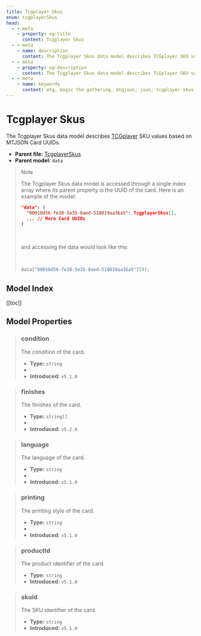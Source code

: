```yaml
---
title: Tcgplayer Skus
enum: tcgplayerSkus
head:
  - - meta
    - property: og:title
      content: Tcgplayer Skus
  - - meta
    - name: description
      content: The Tcgplayer Skus data model describes TCGplayer SKU values based on MTGJSON Card UUIDs.
  - - meta
    - property: og:description
      content: The Tcgplayer Skus data model describes TCGplayer SKU values based on MTGJSON Card UUIDs.
  - - meta
    - name: keywords
      content: mtg, magic the gathering, mtgjson, json, tcgplayer skus
---
```


# Tcgplayer Skus

The Tcgplayer Skus data model describes [TCGplayer](https://www.tcgplayer.com/?partner=mtgjson&utm_campaign=affiliate&utm_medium=mtgjson&utm_source=mtgjson) SKU values based on MTJSON Card UUIDs.

- **Parent file:** [TcgplayerSkus](/downloads/all-files/#tcgplayerskus)
- **Parent model:** `data`

<blockquote>
  <p class="small-header">Note</p>
  <p>The Tcgplayer Skus data model is accessed through a single index array where its parent property is the UUID of the card. Here is an example of the model:</p>

  ```json
  "data": {
    "00010d56-fe38-5e35-8aed-518019aa36a5": TcgplayerSkus[],
    ... // More Card UUIDs
  }
  ```

  <br />
  <p>and accessing the data would look like this:</p>
  <br />

  ```js
  data["00010d56-fe38-5e35-8aed-518019aa36a5"][0];
  ```

</blockquote>

## Model Index

<PropertyToggler/>

[[toc]]

## Model Properties

<ModelType type="TcgplayerSkus" />

> ### condition
>
> The condition of the card.
>
> - **Type:** `string`
> - <ExampleField type='condition'/>
> - **Introduced:** `v5.1.0`

> ### finishes
>
> The finishes of the card.
>
> - **Type:** `string[]`
> - <ExampleField type='finishes'/>
> - **Introduced:** `v5.2.0`

> ### language
>
> The language of the card.
>
> - **Type:** `string`
> - <ExampleField type='language'/>
> - **Introduced:** `v5.1.0`

> ### printing
>
> The printing style of the card.
>
> - **Type:** `string`
> - <ExampleField type='printing'/>
> - **Introduced:** `v5.1.0`

> ### productId
>
> The product identifier of the card.
>
> - **Type:** `string`
> - **Introduced:** `v5.1.0`

> ### skuId
>
> The SKU identifier of the card.
>
> - **Type:** `string`
> - **Introduced:** `v5.1.0`
